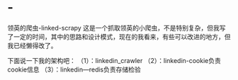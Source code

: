 # -
领英的爬虫-linked-scrapy
这是一个抓取领英的小爬虫，不是特别复杂，但我写了一定的时间，其中的思路和设计模式，现在的我看来，有些可以改进的地方，但我已经懒得改了。

下面说一下我的架构吧：
（1）：linkedin_crawler
（2）：linkedin-cookie负责cookie信息
（3）：linkedin—redis负责存储检验


